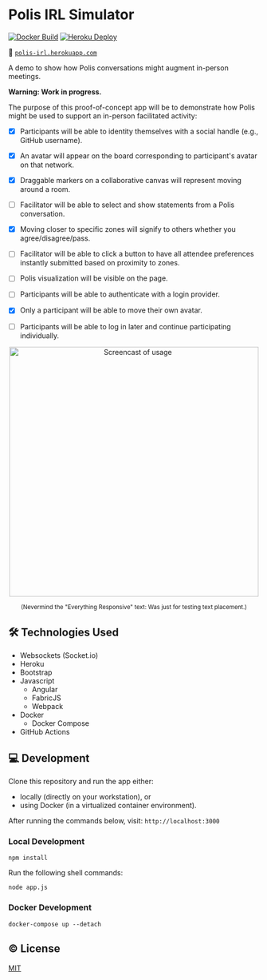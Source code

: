 # Polis IRL Simulator

<!-- Changes to badge text in URLs below, require changes to "name" value in .github/workflows/*.yml -->
[![Docker Build](https://github.com/patcon/hyphacoop-collab-board/workflows/Docker%20build/badge.svg)][docker-build]
[![Heroku Deploy](https://github.com/patcon/hyphacoop-collab-board/workflows/Heroku%20deploy/badge.svg)][heroku-deploy]

   [docker-build]: https://github.com/patcon/hyphacoop-collab-board/actions?query=workflow%3A%22Docker+build%22
   [heroku-deploy]: https://github.com/patcon/hyphacoop-collab-board/actions?query=workflow%3A%22Heroku+deploy%22

:link: [`polis-irl.herokuapp.com`][app]

A demo to show how Polis conversations might augment in-person meetings.

**Warning: Work in progress.**

The purpose of this proof-of-concept app will be to demonstrate how Polis might
be used to support an in-person facilitated activity:

- [x] Participants will be able to identity themselves with a social handle (e.g., GitHub username).
- [x] An avatar will appear on the board corresponding to participant's avatar on that network.
- [x] Draggable markers on a collaborative canvas will represent moving around a room.
- [ ] Facilitator will be able to select and show statements from a Polis conversation.
- [x] Moving closer to specific zones will signify to others whether you agree/disagree/pass.
- [ ] Facilitator will be able to click a button to have all attendee preferences instantly submitted based on proximity to zones.
- [ ] Polis visualization will be visible on the page.
- [ ] Participants will be able to authenticate with a login provider.
- [x] Only a participant will be able to move their own avatar.
- [ ] Participants will be able to log in later and continue participating individually.

   [app]: https://polis-irl.herokuapp.com/

<p align="center">
  <img src="https://i.imgur.com/1kMhHWi.gif"
    width="500"
    alt="Screencast of usage" />
</p>
<p align="center">
  <sup>
    (Nevermind the "Everything Responsive" text: Was just for testing text placement.)
  </sup>
</p>


## :hammer_and_wrench: Technologies Used

- Websockets (Socket.io)
- Heroku
- Bootstrap
- Javascript
  - Angular
  - FabricJS
  - Webpack
- Docker
  - Docker Compose
- GitHub Actions

## :computer: Development

Clone this repository and run the app either:
- locally (directly on your workstation), or
- using Docker (in a virtualized container environment).

After running the commands below, visit: `http://localhost:3000`

### Local Development


```shell
npm install
```

Run the following shell commands:

```shell
node app.js
```

### Docker Development

```shell
docker-compose up --detach
```

## :copyright: License

[MIT](/LICENSE)
